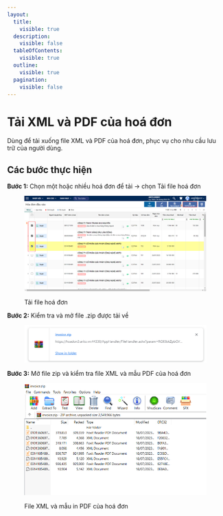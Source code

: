 ```yaml
---
layout:
  title:
    visible: true
  description:
    visible: false
  tableOfContents:
    visible: true
  outline:
    visible: true
  pagination:
    visible: false
---
```


# Tải XML và PDF của hoá đơn

Dùng để tải xuống file XML và PDF của hoá đơn, phục vụ cho nhu cầu lưu trữ của người dùng.

## Các bước thực hiện

**Bước 1:** Chọn một hoặc nhiều hoá đơn để tải -> chọn Tải file hoá đơn

<figure><img src="../.gitbook/assets/9.png" alt=""><figcaption><p>Tải file hoá đơn</p></figcaption></figure>

**Bước 2:** Kiểm tra và mở file .zip được tải về

<figure><img src="../.gitbook/assets/10.png" alt=""><figcaption></figcaption></figure>

**Bước 3:** Mở file zip và kiểm tra file XML và mẫu PDF của hoá đơn

<figure><img src="../.gitbook/assets/11.png" alt=""><figcaption><p>File XML và mẫu in PDF của hoá đơn</p></figcaption></figure>
